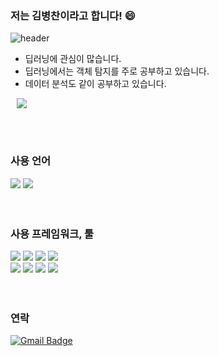 ### 저는 김병찬이라고 합니다! 😄

![header](https://capsule-render.vercel.app/api?type=rect&color=gradient&height=1)

- 딥러닝에 관심이 많습니다.
- 딥러닝에서는 객체 탐지를 주로 공부하고 있습니다.
- 데이터 분석도 같이 공부하고 있습니다.
<a href="https://velog.io/@chan_7">
    <img 
        src="http://img.shields.io/badge/-Velog-00aaa7?style=flat&logo=Vector Logo Zone&link=https://velog.io/@chan_7"
        style="height : auto; margin-left : 10px; margin-right : 10px;"/>
</a>

<br><br>

### 사용 언어

<div>
	<img src="https://img.shields.io/badge/R-276DC3?style=flat&logo=R&logoColor=white" />
	<img src="https://img.shields.io/badge/Python-3776AB?style=flat&logo=Python&logoColor=white" />
</div>

<br>
<br>
  
### 사용 프레임워크, 툴 
  
<div>
	<img src="https://img.shields.io/badge/Flask-000000?style=flat&logo=Flask&logoColor=white" />
	<img src="https://img.shields.io/badge/Keras-D00000?style=flat&logo=Keras&logoColor=white" />
  	<img src="https://img.shields.io/badge/PyTorch-EE4C2C?style=flat&logo=PyTorch&logoColor=white" />
	<img src="https://img.shields.io/badge/TensorFlow-FF6F00?style=flat&logo=TensorFlow&logoColor=white" /><br>
   
  <img src="https://img.shields.io/badge/Anaconda-44A833?style=flat&logo=Anaconda&logoColor=white" />
	<img src="https://img.shields.io/badge/Jupyter-F37626?style=flat&logo=Keras&logoColor=white" />
  <img src="https://img.shields.io/badge/PyCharm-000000?style=flat&logo=PyCharm&logoColor=white" />
	<img src="https://img.shields.io/badge/Visual Studio Code-007ACC?style=flat&logo=Visual Studio Code&logoColor=white" />
</div>
 
<br>
<br>
  
### 연락 

[![Gmail Badge](https://img.shields.io/badge/Gmail-D14836?style=flat&logo=Gmail&logoColor=white)](mailto:byungchan0725@gmail.com) 
